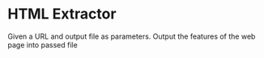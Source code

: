 # HTML Extractor
Given a URL and output file as parameters. Output the features of the web
page into passed file